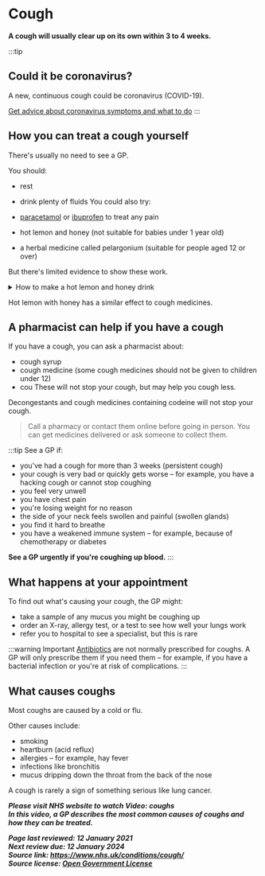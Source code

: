 <!-- cough -->

# Cough

**A cough will usually clear up on its own within 3 to 4 weeks.**

:::tip
## Could it be coronavirus?

A new, continuous cough could be coronavirus (COVID-19).

[Get advice about coronavirus symptoms and what to do](https://www.nhs.uk/conditions/coronavirus-covid-19/symptoms/)
:::



## How you can treat a cough yourself
There's usually no need to see a GP.

You should:

- rest
- drink plenty of fluids
You could also try:

- [paracetamol](https://www.nhs.uk/medicines/paracetamol-for-adults/) or [ibuprofen](https://www.nhs.uk/medicines/ibuprofen-for-adults/) to treat any pain
- hot lemon and honey (not suitable for babies under 1 year old)
- a herbal medicine called pelargonium (suitable for people aged 12 or over)

But there's limited evidence to show these work.

<details>
<summary>How to make a hot lemon and honey drink</summary>
1. Squeeze half a lemon into a mug of boiled water.
2. Add 1 to 2 teaspoons of honey.
3. Drink while still warm (do not give hot drinks to small children).
</details>

Hot lemon with honey has a similar effect to cough medicines.



## A pharmacist can help if you have a cough

If you have a cough, you can ask a pharmacist about:

- cough syrup
- cough medicine (some cough medicines should not be given to children under 12)
- cou
These will not stop your cough, but may help you cough less.

Decongestants and cough medicines containing codeine will not stop your cough.

> Call a pharmacy or contact them online before going in person. You can get medicines delivered or ask someone to collect them.

:::tip See a GP if:
- you've had a cough for more than 3 weeks (persistent cough)
- your cough is very bad or quickly gets worse – for example, you have a hacking cough or cannot stop coughing
- you feel very unwell
- you have chest pain
- you're losing weight for no reason
- the side of your neck feels swollen and painful (swollen glands)
- you find it hard to breathe
- you have a weakened immune system – for example, because of chemotherapy or diabetes

**See a GP urgently if you're coughing up blood.**
:::



## What happens at your appointment

To find out what's causing your cough, the GP might:

- take a sample of any mucus you might be coughing up
- order an X-ray, allergy test, or a test to see how well your lungs work
- refer you to hospital to see a specialist, but this is rare

:::warning Important
[Antibiotics](antibiotics.md) are not normally prescribed for coughs. A GP will only prescribe them if you need them – for example, if you have a bacterial infection or you're at risk of complications.
:::



## What causes coughs

Most coughs are caused by a cold or flu.

Other causes include:

- smoking
- heartburn (acid reflux)
- allergies – for example, hay fever
- infections like bronchitis
- mucus dripping down the throat from the back of the nose

A cough is rarely a sign of something serious like lung cancer.


***Please visit NHS website to watch Video: coughs***  
***In this video, a GP describes the most common causes of coughs and how they can be treated.***

***Page last reviewed: 12 January 2021  
Next review due: 12 January 2024  
Source link: <https://www.nhs.uk/conditions/cough/>  
Source license: [Open Government License](http://www.nationalarchives.gov.uk/doc/open-government-licence/version/3/)***
